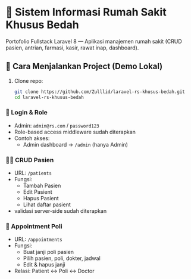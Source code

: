 # 🏥 Sistem Informasi Rumah Sakit Khusus Bedah
Portofolio Fullstack Laravel 8 — Aplikasi manajemen rumah sakit (CRUD pasien, antrian, farmasi, kasir, rawat inap, dashboard).

## 🚀 Cara Menjalankan Project (Demo Lokal)
1. Clone repo:
   ```bash
   git clone https://github.com/Zulllid/laravel-rs-khusus-bedah.git
   cd laravel-rs-khusus-bedah
### 🔑 Login & Role
- Admin: `admin@rs.com` / `password123`
- Role-based access middleware sudah diterapkan
- Contoh akses:
   - Admin dashboard → `/admin` (hanya Admin)
### 👩‍⚕️ CRUD Pasien
- URL: `/patients`
- Fungsi:
   - Tambah Pasien
   - Edit Pasient
   - Hapus Pasient
   - Lihat daftar pasient
- validasi server-side sudah diterapkan
### 🏥 Appointment Poli
- URL: `/appointments`
- Fungsi:
   - Buat janji poli pasien
   - Pilih pasien, poli, dokter, jadwal
   - Edit & hapus janji
- Relasi: Patient ↔ Poli ↔ Doctor